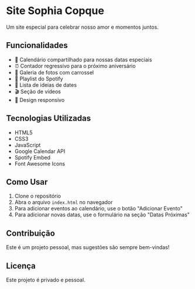# Site Sophia Copque

Um site especial para celebrar nosso amor e momentos juntos.

## Funcionalidades

- 📅 Calendário compartilhado para nossas datas especiais
- ⏰ Contador regressivo para o próximo aniversário
- 📸 Galeria de fotos com carrossel
- 🎵 Playlist do Spotify
- 📝 Lista de ideias de dates
- 🎬 Seção de vídeos
- 📱 Design responsivo

## Tecnologias Utilizadas

- HTML5
- CSS3
- JavaScript
- Google Calendar API
- Spotify Embed
- Font Awesome Icons

## Como Usar

1. Clone o repositório
2. Abra o arquivo `index.html` no navegador
3. Para adicionar eventos ao calendário, use o botão "Adicionar Evento"
4. Para adicionar novas datas, use o formulário na seção "Datas Próximas"

## Contribuição

Este é um projeto pessoal, mas sugestões são sempre bem-vindas!

## Licença

Este projeto é privado e pessoal. 